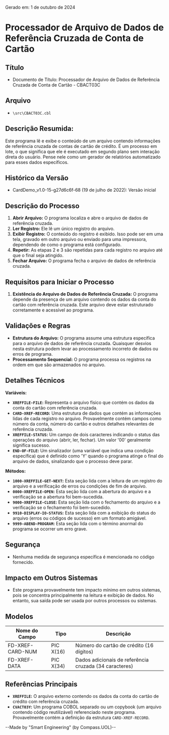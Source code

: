 Gerado em: 1 de outubro de 2024

# Processador de Arquivo de Dados de Referência Cruzada de Conta de Cartão

## Título

- Documento de Título: Processador de Arquivo de Dados de Referência Cruzada de Conta de Cartão - CBACT03C

## Arquivo

- `\src\CBACT03C.cbl`

## Descrição Resumida:

Este programa lê e exibe o conteúdo de um arquivo contendo informações de referência cruzada de contas de cartão de crédito. É um processo em lote, o que significa que ele é executado em segundo plano sem interação direta do usuário. Pense nele como um gerador de relatórios automatizado para esses dados específicos.

## Histórico da Versão

- CardDemo_v1.0-15-g27d6c6f-68 (19 de julho de 2022): Versão inicial

## Descrição do Processo

1. **Abrir Arquivo:** O programa localiza e abre o arquivo de dados de referência cruzada.
2. **Ler Registro:** Ele lê um único registro do arquivo.
3. **Exibir Registro:** O conteúdo do registro é exibido. Isso pode ser em uma tela, gravado em outro arquivo ou enviado para uma impressora, dependendo de como o programa está configurado.
4. **Repetir:** As etapas 2 e 3 são repetidas para cada registro no arquivo até que o final seja atingido.
5. **Fechar Arquivo:** O programa fecha o arquivo de dados de referência cruzada.

## Requisitos para Iniciar o Processo

1. **Existência do Arquivo de Dados de Referência Cruzada:** O programa depende da presença de um arquivo contendo os dados da conta do cartão com referência cruzada. Este arquivo deve estar estruturado corretamente e acessível ao programa.

## Validações e Regras

* **Estrutura do Arquivo:** O programa assume uma estrutura específica para o arquivo de dados de referência cruzada. Quaisquer desvios nesta estrutura podem levar ao processamento incorreto de dados ou erros de programa.
* **Processamento Sequencial:** O programa processa os registros na ordem em que são armazenados no arquivo.

## Detalhes Técnicos

**Variáveis:**

* **`XREFFILE-FILE`:** Representa o arquivo físico que contém os dados da conta do cartão com referência cruzada.
* **`CARD-XREF-RECORD`:** Uma estrutura de dados que contém as informações lidas de cada registro no arquivo. Provavelmente contém campos como número da conta, número do cartão e outros detalhes relevantes de referência cruzada.
* **`XREFFILE-STATUS`:** Um campo de dois caracteres indicando o status das operações do arquivo (abrir, ler, fechar). Um valor '00' geralmente significa sucesso.
* **`END-OF-FILE`:** Um sinalizador (uma variável que indica uma condição específica) que é definido como 'Y' quando o programa atinge o final do arquivo de dados, sinalizando que o processo deve parar.

**Métodos:** 

* **`1000-XREFFILE-GET-NEXT`:** Esta seção lida com a leitura de um registro do arquivo e a verificação de erros ou condições de fim de arquivo.
* **`0000-XREFFILE-OPEN`:** Esta seção lida com a abertura do arquivo e a verificação se a abertura foi bem-sucedida.
* **`9000-XREFFILE-CLOSE`:** Esta seção lida com o fechamento do arquivo e a verificação se o fechamento foi bem-sucedido.
* **`9910-DISPLAY-IO-STATUS`:** Esta seção lida com a exibição do status do arquivo (erros ou códigos de sucesso) em um formato amigável.
* **`9999-ABEND-PROGRAM`:** Esta seção lida com o término anormal do programa se ocorrer um erro grave.

## Segurança

- Nenhuma medida de segurança específica é mencionada no código fornecido.

## Impacto em Outros Sistemas

- Este programa provavelmente tem impacto mínimo em outros sistemas, pois se concentra principalmente na leitura e exibição de dados. No entanto, sua saída pode ser usada por outros processos ou sistemas.

## Modelos

| Nome do Campo            | Tipo | Descrição                                            |
|---------------------------|------|--------------------------------------------------------|
| FD-XREF-CARD-NUM          | PIC X(16) | Número do cartão de crédito (16 dígitos)              |
| FD-XREF-DATA              | PIC X(34) | Dados adicionais de referência cruzada (34 caracteres) |

## Referências Principais

* **`XREFFILE`:** O arquivo externo contendo os dados da conta do cartão de crédito com referência cruzada.
* **`CVACT03Y`:** Um programa COBOL separado ou um copybook (um arquivo contendo código reutilizável) referenciado neste programa. Provavelmente contém a definição da estrutura `CARD-XREF-RECORD`.

--Made by "Smart Engineering" (by Compass.UOL)--